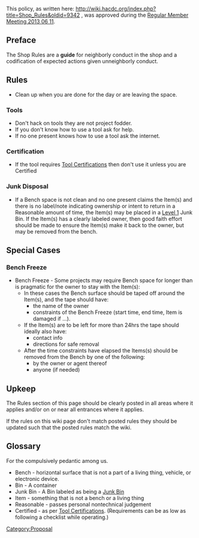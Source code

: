 This policy, as written here:
<http://wiki.hacdc.org/index.php?title=Shop_Rules&oldid=9342> , was
approved during the [Regular Member Meeting 2013 06
11](Regular_Member_Meeting_2013_06_11).

## Preface

The Shop Rules are a **guide** for neighborly conduct in the shop and a
codification of expected actions given unneighborly conduct.

## Rules

-   Clean up when you are done for the day or are leaving the space.

### Tools

-   Don't hack on tools they are not project fodder.
-   If you don't know how to use a tool ask for help.
-   If no one present knows how to use a tool ask the internet.

### Certification

-   If the tool requires [Tool
    Certifications](Tool_Certifications) then don't use it
    unless you are Certified

### Junk Disposal

-   If a Bench space is not clean and no one present claims the Item(s)
    and there is no label/note indicating ownership or intent to return
    in a Reasonable amount of time, the Item(s) may be placed in a
    [Level 1](Junk_Bins) Junk Bin. If the Item(s) has a
    clearly labeled owner, then good faith effort should be made to
    ensure the Item(s) make it back to the owner, but may be removed
    from the bench.

## Special Cases

### Bench Freeze

-   Bench Freeze - Some projects may require Bench space for longer than
    is pragmatic for the owner to stay with the Item(s):
    -   In these cases the Bench surface should be taped off around the
        Item(s), and the tape should have:
        -   the name of the owner
        -   constraints of the Bench Freeze (start time, end time, Item
            is damaged if ...).
    -   If the Item(s) are to be left for more than 24hrs the tape
        should ideally also have:
        -   contact info
        -   directions for safe removal
    -   After the time constraints have elapsed the Items(s) should be
        removed from the Bench by one of the following:
        -   by the owner or agent thereof
        -   anyone (if needed)

## Upkeep

The Rules section of this page should be clearly posted in all areas
where it applies and/or on or near all entrances where it applies.

If the rules on this wiki page don't match posted rules they should be
updated such that the posted rules match the wiki.

## Glossary

For the compulsively pedantic among us.

-   Bench - horizontal surface that is not a part of a living thing,
    vehicle, or electronic device.
-   Bin - A container
-   Junk Bin - A Bin labeled as being a [Junk Bin](Junk_Bins)
-   Item - something that is not a bench or a living thing
-   Reasonable - passes personal nontechnical judgement
-   Certified - as per [Tool
    Certifications](Tool_Certifications). (Requirements can
    be as low as following a checklist while operating.)

[Category:Proposal](Category:Proposal)
